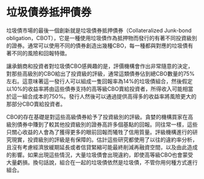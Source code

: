 # 垃圾債券抵押債券



垃圾債市場的最後一個創新就是垃圾債券抵押債券（Collateralized Junk-bond obligation，CBOT），它是一種使用垃圾債作為抵押物而發行的有著不同投資級別的證券。通常可以使用不同的債券創造出幾種CBO，每一種都與對應的垃圾債有著不同的風險和回報特徵。

讓承銷商和投資者對垃圾債CBO感興趣的是，評價機構會作出非常隨意的決定，對那些高級別的CBO給出了投資級的評級，通常這類債券佔到總CBO數量的75%左右。這意味著這一發行人可以組成一隻回報率為14%的垃圾債組合，然後假定以10%的收益率將由這些債券支持的高等級CBO賣給投資者，所得收入可能相當於這一組合成本的750%。發行人然後可以通過提供高得多的收益率將風險更大的那部分CBO賣給投資者。

CBO的存在基礎是對這些高級債券給予了投資級別的評級。貪婪的機構買家在高級別債券中賺到了較其他投資級別的證券高許多個基點的回報。同往常一樣，這些只關心收益的人會為了獲得更多的眼前回報而犧牲了信用質量。評級機構進行的研究現實，投資級別的評級是有保障的。估計這些研究都使用了以往的違約率分析，且沒有考慮經濟放緩期延長或者信貸緊縮可能最終削減再融資空間，以及由此造成的影響。如果出現這些情況，大量垃圾債會出現違約，即使高等級CBO也會蒙受大量虧損。換句話說，組合在一起的垃圾債依然是垃圾債，不管你用何種方式進行組合。


